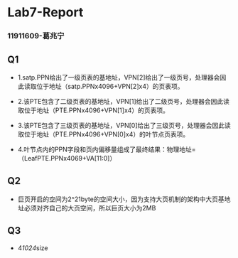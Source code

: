 # Lab7-Report

### 11911609-葛兆宁

## Q1

* 1.satp.PPN给出了一级页表的基地址，VPN[2]给出了一级页号，处理器会因此读取位于地址（satp.PPNx4096+VPN[2]x4）的页表项。

* 2.该PTE包含了二级页表的基地址，VPN[1]给出了二级页号，处理器会因此读取位于地址（PTE.PPNx4096+VPN[1]x4）的页表项。

* 3.该PTE包含了三级页表的基地址，VPN[0]给出了三级页号，处理器会因此读取位于地址（PTE.PPNx4096+VPN[0]x4）的叶节点页表项。

* 4.叶节点内的PPN字段和页内偏移量组成了最终结果：物理地址=（LeafPTE.PPNx4069+VA[11:0]）

## Q2

* 巨页开启的空间为2^21byte的空间大小，因为支持大页机制的架构中大页基地址必须对齐自己的大页空间，所以巨页大小为2MB

## Q3

* 4*1024*size
